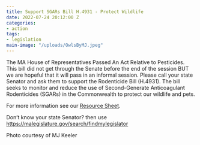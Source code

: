 ```yaml
---
title: Support SGARs Bill H.4931 - Protect Wildlife
date: 2022-07-24 20:12:00 Z
categories:
- action
tags:
- legislation
main-image: "/uploads/OwlsByMJ.jpeg"
---
```


The MA House of Representatives Passed An Act Relative to Pesticides. This bill did not get through the Senate before the end of the session BUT we are hopeful that it will pass in an informal session. Please call your state Senator and ask them to support the Rodenticide Bill (H.4931). The bill seeks to monitor and reduce the use of Second-Generate Anticoagulant Rodenticides (SGARs) in the Commonwealth to protect our wildlife and pets.

For more information see our [Resource Sheet](https://docs.google.com/document/d/11BHCjs9Luw-z9G4UPbc9yumLaSpDTdhZZVQPZzl2FIk/edit?usp=sharing).

Don’t know your state Senator? then use https://malegislature.gov/search/findmylegislator

Photo courtesy of MJ Keeler